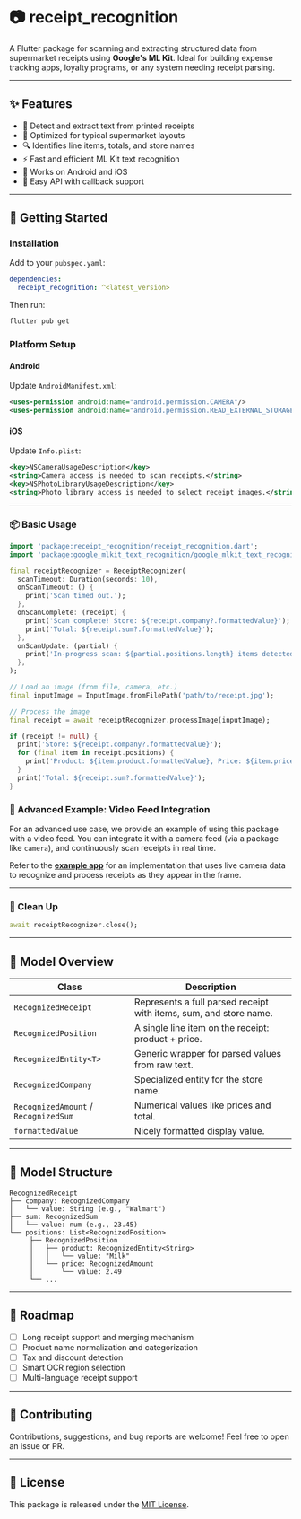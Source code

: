
# 📷 receipt_recognition

A Flutter package for scanning and extracting structured data from supermarket receipts using **Google's ML Kit**. Ideal for building expense tracking apps, loyalty programs, or any system needing receipt parsing.

---

## ✨ Features

- 🧾 Detect and extract text from printed receipts
- 🛒 Optimized for typical supermarket layouts
- 🔍 Identifies line items, totals, and store names
- ⚡ Fast and efficient ML Kit text recognition
- 📱 Works on Android and iOS
- 🔧 Easy API with callback support

---

## 🚀 Getting Started

### Installation

Add to your `pubspec.yaml`:

```yaml
dependencies:
  receipt_recognition: ^<latest_version>
```

Then run:

```bash
flutter pub get
```

### Platform Setup

#### Android

Update `AndroidManifest.xml`:

```xml
<uses-permission android:name="android.permission.CAMERA"/>
<uses-permission android:name="android.permission.READ_EXTERNAL_STORAGE"/>
```

#### iOS

Update `Info.plist`:

```xml
<key>NSCameraUsageDescription</key>
<string>Camera access is needed to scan receipts.</string>
<key>NSPhotoLibraryUsageDescription</key>
<string>Photo library access is needed to select receipt images.</string>
```

---

### 📦 Basic Usage

```dart
import 'package:receipt_recognition/receipt_recognition.dart';
import 'package:google_mlkit_text_recognition/google_mlkit_text_recognition.dart';

final receiptRecognizer = ReceiptRecognizer(
  scanTimeout: Duration(seconds: 10),
  onScanTimeout: () {
    print('Scan timed out.');
  },
  onScanComplete: (receipt) {
    print('Scan complete! Store: ${receipt.company?.formattedValue}');
    print('Total: ${receipt.sum?.formattedValue}');
  },
  onScanUpdate: (partial) {
    print('In-progress scan: ${partial.positions.length} items detected so far.');
  },
);

// Load an image (from file, camera, etc.)
final inputImage = InputImage.fromFilePath('path/to/receipt.jpg');

// Process the image
final receipt = await receiptRecognizer.processImage(inputImage);

if (receipt != null) {
  print('Store: ${receipt.company?.formattedValue}');
  for (final item in receipt.positions) {
    print('Product: ${item.product.formattedValue}, Price: ${item.price.formattedValue}');
  }
  print('Total: ${receipt.sum?.formattedValue}');
}
```

### 🎥 Advanced Example: Video Feed Integration

For an advanced use case, we provide an example of using this package with a video feed. You can integrate it with a camera feed (via a package like `camera`), and continuously scan receipts in real time.

Refer to the **[example app](example/lib/main.dart)** for an implementation that uses live camera data to recognize and process receipts as they appear in the frame.

---

### 🧹 Clean Up

```dart
await receiptRecognizer.close();
```

---

## 🧠 Model Overview

| Class                                | Description                                                       |
|--------------------------------------|-------------------------------------------------------------------|
| `RecognizedReceipt`                  | Represents a full parsed receipt with items, sum, and store name. |
| `RecognizedPosition`                 | A single line item on the receipt: product + price.               |
| `RecognizedEntity<T>`                | Generic wrapper for parsed values from raw text.                  |
| `RecognizedCompany`                  | Specialized entity for the store name.                            |
| `RecognizedAmount` / `RecognizedSum` | Numerical values like prices and total.                           |
| `formattedValue`                     | Nicely formatted display value.                                   |

---

## 🧾 Model Structure

```text
RecognizedReceipt
├── company: RecognizedCompany
│   └── value: String (e.g., "Walmart")
├── sum: RecognizedSum
│   └── value: num (e.g., 23.45)
└── positions: List<RecognizedPosition>
     ├── RecognizedPosition
     │   ├── product: RecognizedEntity<String>
     │   │   └── value: "Milk"
     │   └── price: RecognizedAmount
     │       └── value: 2.49
     └── ...
```

---

## 🔮 Roadmap

- [ ] Long receipt support and merging mechanism 
- [ ] Product name normalization and categorization
- [ ] Tax and discount detection
- [ ] Smart OCR region selection
- [ ] Multi-language receipt support

---

## 🤝 Contributing

Contributions, suggestions, and bug reports are welcome! Feel free to open an issue or PR.

---

## 📄 License

This package is released under the [MIT License](LICENSE).
